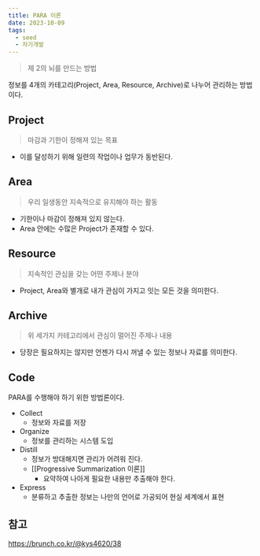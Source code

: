 ```yaml
---
title: PARA 이론
date: 2023-10-09
tags:
  - seed
  - 자기개발
---
```

> 제 2의 뇌를 만드는 방법

정보를 4개의 카테고리(Project, Area, Resource, Archive)로 나누어 관리하는 방법이다.

## Project
> 마감과 기한이 정해져 있는 목표
- 이를 달성하기 위해 일련의 작업이나 업무가 동반된다.

## Area
> 우리 일생동안 지속적으로 유지해야 하는 활동
- 기한이나 마감이 정해져 있지 않는다.
- Area 안에는 수많은 Project가 존재할 수 있다.

## Resource
> 지속적인 관심을 갖는 어떤 주제나 분야
- Project, Area와 별개로 내가 관심이 가지고 잇는 모든 것을 의미한다.

## Archive
> 위 세가지 카테고리에서 관심이 멀어진 주제나 내용
- 당장은 필요하지는 않지만 언젠가 다시 꺼낼 수 있는 정보나 자료를 의미한다.

## Code

PARA를 수행해야 하기 위한 방법론이다.

- Collect
	- 정보와 자료를 저장
- Organize
	- 정보를 관리하는 시스템 도입
- Distill
	- 정보가 방대해지면 관리가 어려워 진다.
	- [[Progressive Summarization 이론]]
		- 요약하여 나아게 필요한 내용만 추출해야 한다.
- Express
	- 분류하고 추출한 정보는 나만의 언어로 가공되어 현실 세계에서 표현

## 참고
https://brunch.co.kr/@kys4620/38